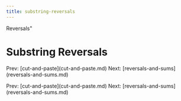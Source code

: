 ```yaml
---
title: substring-reversals
---
```


Reversals\"

# Substring Reversals

Prev: \[cut-and-paste](cut-and-paste.md) Next:
\[reversals-and-sums](reversals-and-sums.md)

Prev: \[cut-and-paste](cut-and-paste.md) Next:
\[reversals-and-sums](reversals-and-sums.md)
